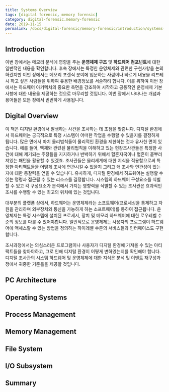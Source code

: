 ```yaml
---
title: Systems Overview
tags: [digital forensic, memory forensic]
category: digital-forensic.memory-forensic
date: 2019-11-15
permalink: /docs/digital-forensic/memory-forensic/introduction/systems-overview
---
```


## Introduction
이번 장에서는 메모리 분석에 영향을 주는 **운영체제 구조** 및 **하드웨어 컴포넌트**에 대한 일반적인 내용을 확인합니다. 후속 장에서는 특정한 운영체제와 관련한 구현사항을 논의하겠지만 이번 장에서는 메모리 포렌식 분야에 입문하는 사람이나 빠르게 내용을 리프레시 하고 싶은 사람들을 위하여 유용한 배경정보를 서술하려 합니다. 이를 위하여 이번 장에서는 하드웨어 아키텍처의 중요한 측면을 강조하여 시작하고 공통적인 운영체제 기본사항에 대한 내용을 제공하는 것으로 마무리할 것입니다. 이번 장에서 나타나는 개념과 용어들은 모든 장에서 빈번하게 사용됩니다.

<!--more-->

## Digital Overview
이 책은 디지털 환경에서 발생하는 사건을 조사하는 데 초점을 맞춥니다. 디지털 환경에서 하드웨어는 궁극적으로 특정 시스템이 어떠한 작업을 수행할 수 있을지를 결정하게 됩니다. 많은 면에서 마치 물리법칙들이 물리적인 환경을 제한하는 것과 유사한 면이 있습니다. 에를 들어, 액체와 관련된 물리법칙을 이해하고 있는 현장조사관들은 특정한 사건에 대해 제기되는 주장들을 지지하거나 반박하기 위해서 혈흔자국이나 혈흔이 흩뿌러져있는 패턴을 활용할 수 있겠죠. 조사관들은 물리세계에 대한 지식을 적용함으로써 특정한 아티팩트들을 어떻게 조사에 연관시킬 수 있을지 그리고 왜 조사와 연관성이 있는지에 대한 통찰력을 얻을 수 있습니다. 유사하게, 디지털 환경에서 하드웨어는 실행할 수 있는 명령과 접근될 수 있는 리소스를 결정합니다. 시스템의 하드웨어 구성요소를 식별할 수 있고 각 구성요소가 분석에서 가지는 영향력을 식별할 수 있는 조사관은 효과적인 조사를 수행할 수 있는 최고의 위치에 있는 것입니다.

대부분의 플랫폼 상에서, 하드웨어는 운영체제라는 소프트웨어(프로세싱을 통제하고 자원을 관리하며 외부장치와 통신을 가능하게 하는 소프트웨어)를 통하여 접근됩니다. 운영체제는 특정 시스템에 설치된 프로세서, 장치 및 메모리 하드웨어에 대한 로우레벨 수준의 정보를 다룰 수 있어야합니다. 일반적으로 운영체제는 사용자의 프로그램이 하드웨어에 액세스할 수 있는 방법을 정의하는 하이레벨 수준의 서비스들과 인터페이스도 구현합니다.

조사과정에서는 의심스러운 프로그램이나 사용자가 디지털 환경에 가져올 수 있는 아티팩트들을 찾아야하고, 그로 인해 디지털 환경이 어떻게 변하였는지를 확인해야 합니다. 디지털 조사관의 시스템 하드웨어 및 운영체제에 대한 지식은 분석 및 이벤트 재구성과정에서 귀중한 기준틀을 제공할 것입니다.

## PC Architecture

## Operating Systems

## Process Management

## Memory Management

## File System

## I/O Subsystem

## Summary
